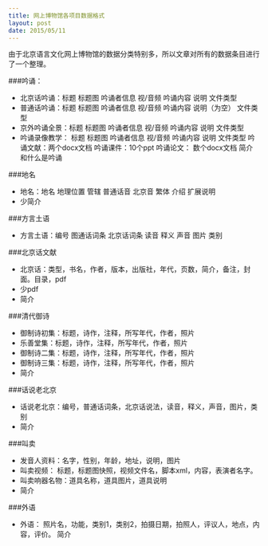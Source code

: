 ```yaml
---
title: 网上博物馆各项目数据格式
layout: post
date: 2015/05/11
---
```

由于北京语言文化网上博物馆的数据分类特别多，所以文章对所有的数据条目进行了一个整理。
<!--more-->
###吟诵：
* 北京话吟诵：标题    标题图    吟诵者信息     视/音频    吟诵内容    说明    文件类型
* 普通话吟诵：标题    标题图    吟诵者信息     视/音频    吟诵内容    说明（为空）    文件类型
* 京外吟诵全景：标题    标题图    吟诵者信息     视/音频    吟诵内容    说明    文件类型
* 吟诵录像教学： 标题    标题图    吟诵者信息     视/音频    吟诵内容    说明    文件类型
吟诵文献：两个docx文档
吟诵课件：10个ppt
吟诵论文： 数个docx文档
简介和什么是吟诵

###地名
* 地名：地名  地理位置   管辖   普通话音    北京音    繁体   介绍    扩展说明
* 少简介

###方言土语
* 方言土语：编号  图通话词条  北京话词条   读音   释义    声音   图片   类别

###北京话文献
* 北京话：类型，书名，作者，版本，出版社，年代，页数，简介，备注，封面。目录，pdf
* 少pdf
* 简介

###清代御诗
* 御制诗初集：标题，诗作，注释，所写年代，作者，照片
* 乐善堂集：标题，诗作，注释，所写年代，作者，照片
* 御制诗二集：标题，诗作，注释，所写年代，作者，照片
* 御制诗三集：标题，诗作，注释，所写年代，作者，照片
* 简介

###话说老北京
* 话说老北京：编号，普通话词条，北京话说法，读音，释义，声音，图片，类别
* 简介

###叫卖
* 发音人资料：名字，性别，年龄，地址，说明，图片
* 叫卖视频： 标题，标题图快照，视频文件名，脚本xml，内容，表演者名字。 
* 叫卖响器名物：道具名称，道具图片，道具说明 
* 简介

###外语
* 外语： 照片名，功能，类别1，类别2，拍摄日期，拍照人，评议人，地点，内容，评价。
简介

     
